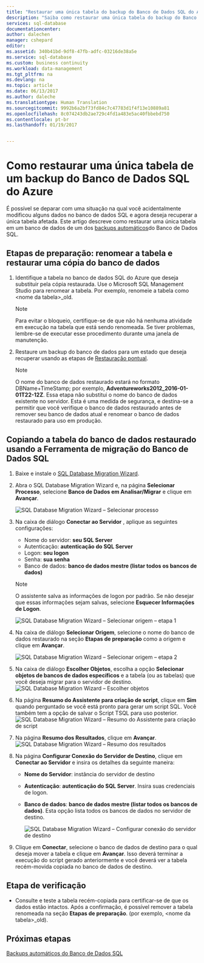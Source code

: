```yaml
---
title: "Restaurar uma única tabela do backup do Banco de Dados SQL do Azure | Microsoft Docs"
description: "Saiba como restaurar uma única tabela do backup do Banco de Dados SQL do Azure."
services: sql-database
documentationcenter: 
author: dalechen
manager: cshepard
editor: 
ms.assetid: 340b41bd-9df8-47fb-adfc-03216de38a5e
ms.service: sql-database
ms.custom: business continuity
ms.workload: data-management
ms.tgt_pltfrm: na
ms.devlang: na
ms.topic: article
ms.date: 06/13/2017
ms.author: daleche
ms.translationtype: Human Translation
ms.sourcegitcommit: 9992b6a2bf73fd84c7c47783d1f4f13e10889a81
ms.openlocfilehash: 8c074243db2ae729c4fd1a483e5ac40fbbebd750
ms.contentlocale: pt-br
ms.lasthandoff: 01/19/2017


---
```

# <a name="how-to-restore-a-single-table-from-an-azure-sql-database-backup"></a>Como restaurar uma única tabela de um backup do Banco de Dados SQL do Azure
É possível se deparar com uma situação na qual você acidentalmente modificou alguns dados no banco de dados SQL e agora deseja recuperar a única tabela afetada. Este artigo descreve como restaurar uma única tabela em um banco de dados de um dos [backups automáticos](sql-database-automated-backups.md)do Banco de Dados SQL.

## <a name="preparation-steps-rename-the-table-and-restore-a-copy-of-the-database"></a>Etapas de preparação: renomear a tabela e restaurar uma cópia do banco de dados
1. Identifique a tabela no banco de dados SQL do Azure que deseja substituir pela cópia restaurada. Use o Microsoft SQL Management Studio para renomear a tabela. Por exemplo, renomeie a tabela como &lt;nome da tabela&gt;_old.
   
   > [!NOTE]
   > Para evitar o bloqueio, certifique-se de que não há nenhuma atividade em execução na tabela que está sendo renomeada. Se tiver problemas, lembre-se de executar esse procedimento durante uma janela de manutenção.
   >

2. Restaure um backup do banco de dados para um estado que deseja recuperar usando as etapas de [Restauração pontual](sql-database-recovery-using-backups.md#point-in-time-restore).
   
   > [!NOTE]
   > O nome do banco de dados restaurado estará no formato DBName+TimeStamp; por exemplo, **Adventureworks2012_2016-01-01T22-12Z**. Essa etapa não substitui o nome do banco de dados existente no servidor. Esta é uma medida de segurança, e destina-se a permitir que você verifique o banco de dados restaurado antes de remover seu banco de dados atual e renomear o banco de dados restaurado para uso em produção.
   
## <a name="copying-the-table-from-the-restored-database-by-using-the-sql-database-migration-tool"></a>Copiando a tabela do banco de dados restaurado usando a Ferramenta de migração do Banco de Dados SQL

1. Baixe e instale o [SQL Database Migration Wizard](https://sqlazuremw.codeplex.com).
2. Abra o SQL Database Migration Wizard e, na página **Selecionar Processo**, selecione **Banco de Dados em Analisar/Migrar** e clique em **Avançar**.

   ![SQL Database Migration Wizard – Selecionar processo](./media/sql-database-cloud-migrate-restore-single-table-azure-backup/1.png)

3. Na caixa de diálogo **Conectar ao Servidor** , aplique as seguintes configurações:

   * Nome do servidor: **seu SQL Server**
   * Autenticação: **autenticação do SQL Server**
   * Logon: **seu logon**
   * Senha: **sua senha**
   * Banco de dados: **banco de dados mestre (listar todos os bancos de dados)**
   
   > [!NOTE]
   > O assistente salva as informações de logon por padrão. Se não desejar que essas informações sejam salvas, selecione **Esquecer Informações de Logon**.
   >
   
     ![SQL Database Migration Wizard – Selecionar origem – etapa 1](./media/sql-database-cloud-migrate-restore-single-table-azure-backup/2.png)
4. Na caixa de diálogo **Selecionar Origem**, selecione o nome do banco de dados restaurado na seção **Etapas de preparação** como a origem e clique em **Avançar**.
   
    ![SQL Database Migration Wizard – Selecionar origem – etapa 2](./media/sql-database-cloud-migrate-restore-single-table-azure-backup/3.png)
5. Na caixa de diálogo **Escolher Objetos**, escolha a opção **Selecionar objetos de bancos de dados específicos** e a tabela (ou as tabelas) que você deseja migrar para o servidor de destino.
   ![SQL Database Migration Wizard – Escolher objetos](./media/sql-database-cloud-migrate-restore-single-table-azure-backup/4.png)
6. Na página **Resumo do Assistente para criação de script**, clique em **Sim** quando perguntado se você está pronto para gerar um script SQL. Você também tem a opção de salvar o Script TSQL para uso posterior.
   ![SQL Database Migration Wizard – Resumo do Assistente para criação de script](./media/sql-database-cloud-migrate-restore-single-table-azure-backup/5.png)
7. Na página **Resumo dos Resultados**, clique em **Avançar**.
   ![SQL Database Migration Wizard – Resumo dos resultados](./media/sql-database-cloud-migrate-restore-single-table-azure-backup/6.png)
8. Na página **Configurar Conexão do Servidor de Destino**, clique em **Conectar ao Servidor** e insira os detalhes da seguinte maneira:
   
   * **Nome do Servidor**: instância do servidor de destino
   * **Autenticação**: **autenticação do SQL Server**. Insira suas credenciais de logon.
   * **Banco de dados**: **banco de dados mestre (listar todos os bancos de dados)**. Esta opção lista todos os bancos de dados no servidor de destino.
     
     ![SQL Database Migration Wizard – Configurar conexão do servidor de destino](./media/sql-database-cloud-migrate-restore-single-table-azure-backup/7.png)
9. Clique em **Conectar**, selecione o banco de dados de destino para o qual deseja mover a tabela e clique em **Avançar**. Isso deverá terminar a execução do script gerado anteriormente e você deverá ver a tabela recém-movida copiada no banco de dados de destino.

## <a name="verification-step"></a>Etapa de verificação

- Consulte e teste a tabela recém-copiada para certificar-se de que os dados estão intactos. Após a confirmação, é possível remover a tabela renomeada na seção **Etapas de preparação**. (por exemplo, &lt;nome da tabela&gt;_old).

## <a name="next-steps"></a>Próximas etapas
[Backups automáticos do Banco de Dados SQL](sql-database-automated-backups.md)


